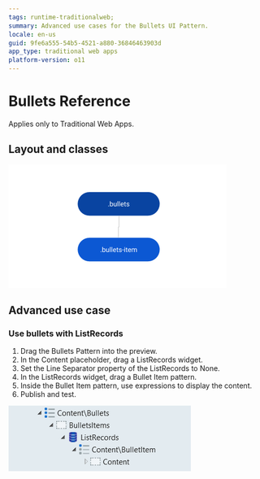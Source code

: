 ```yaml
---
tags: runtime-traditionalweb; 
summary: Advanced use cases for the Bullets UI Pattern.
locale: en-us
guid: 9fe6a555-54b5-4521-a880-36846463903d
app_type: traditional web apps
platform-version: o11
---
```


# Bullets Reference

<div class="info" markdown="1">

Applies only to Traditional Web Apps.

</div>

## Layout and classes

![](<images/bullets-2-diag.png>)

## Advanced use case

### Use bullets with ListRecords

1. Drag the Bullets Pattern into the preview.
1. In the Content placeholder, drag a ListRecords widget.
1. Set the Line Separator property of the ListRecords to None.
1. In the ListRecords widget, drag a Bullet Item pattern.
1. Inside the Bullet Item pattern, use expressions to display the content.
1. Publish and test.

![](<images/bullets-3-ss.png>)
